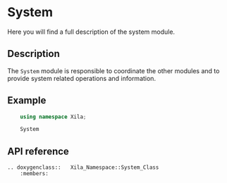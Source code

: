 #  System

Here you will find a full description of the system module.

## Description

The `System` module is responsible to coordinate the other modules and to provide system related operations and information.

## Example

```cpp
    using namespace Xila;

    System
```

## API reference

```{eval-rst}
.. doxygenclass::   Xila_Namespace::System_Class
    :members:
```